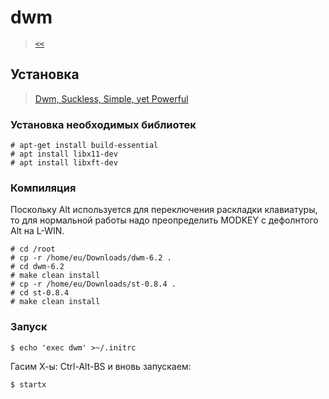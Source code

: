# dwm

> [`<<`](../index.md)

## Установка

> [Dwm, Suckless, Simple, yet Powerful](https://www.youtube.com/watch?v=wRh8HQ4ICwE)

###  Установка необходимых библиотек

```
# apt-get install build-essential
# apt install libx11-dev
# apt install libxft-dev
```

### Компиляция

Поскольку Alt используется для переключения раскладки клавиатуры, то для нормальной работы надо преопределить MODKEY с дефолнтого Alt на L-WIN. 

```
# cd /root
# cp -r /home/eu/Downloads/dwm-6.2 .
# cd dwm-6.2
# make clean install
# cp -r /home/eu/Downloads/st-0.8.4 .
# cd st-0.8.4
# make clean install
```

### Запуск

```
$ echo 'exec dwm' >~/.initrc
```
Гасим Х-ы: Ctrl-Alt-BS и вновь запускаем:

```
$ startx
```
